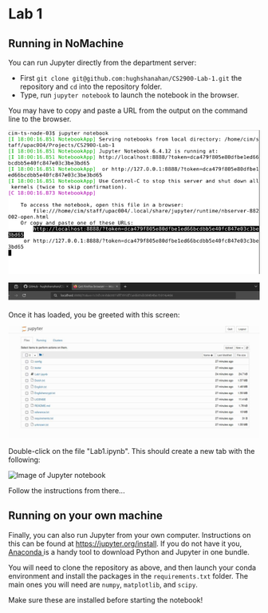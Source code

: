 # Lab 1

## Running in NoMachine

You can run Jupyter directly from the department server:

- First `git clone git@github.com:hughshanahan/CS2900-Lab-1.git` the repository and `cd` into the repository folder.
- Type, run `jupyter notebook` to launch the notebook in the browser.

You may have to copy and paste a URL from the output on the command line to the browser. 

![Example output to be copied from running jupyter notebook](https://github.com/hughshanahan/CS2900-Lab-1/blob/master/config/CommandLineOutput.png)

![Paste to browser bar](https://github.com/hughshanahan/CS2900-Lab-1/blob/master/config/PasteToBrowser.png)

Once it has loaded, you be greeted with this screen:

![Image of Binder dashboard](https://github.com/hughshanahan/CS2900-Lab-1/blob/master/config/JupyterLaunchPage.png)

Double-click on the file "Lab1.ipynb". This should create a new tab with the following:

![Image of Jupyter notebook](https://github.com/hughshanahan/CS2900-Lab-1/blob/master/config/loaded_notebook.png)

Follow the instructions from there...

## Running on your own machine

Finally, you can also run Jupyter from your own computer. Instructions on
this can be found at
<a href="https://jupyter.org/install" class="uri">https://jupyter.org/install</a>. If you do not have it you, 
<a href="https://docs.anaconda.com/anaconda/install/" class="uri"> Anaconda </a> is a handy tool to download Python and Jupyter in one bundle.

You will need to clone the repository as above, and then launch your conda environment and install the packages in the `requirements.txt` folder. The main ones you will need are `numpy`, `matplotlib`, and `scipy`.

Make sure these are installed before starting the notebook!
